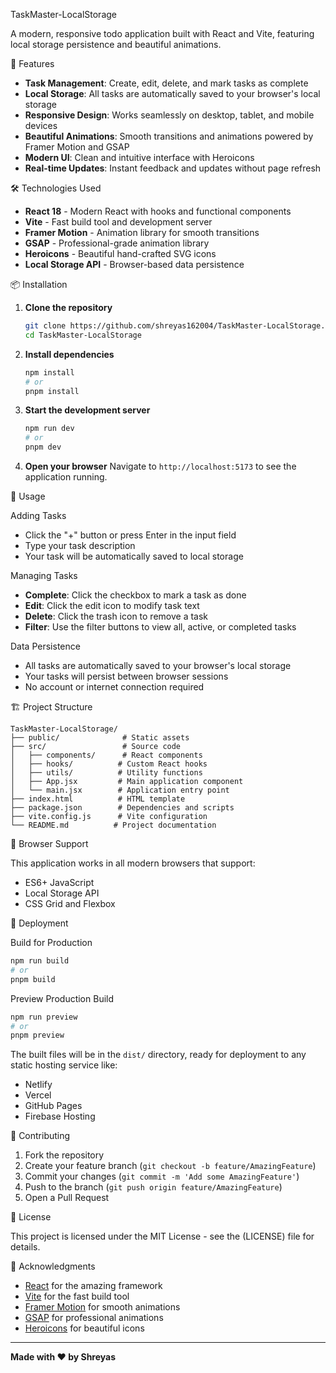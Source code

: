 ﻿TaskMaster-LocalStorage

A modern, responsive todo application built with React and Vite, featuring local storage persistence and beautiful animations.

🚀 Features

- **Task Management**: Create, edit, delete, and mark tasks as complete
- **Local Storage**: All tasks are automatically saved to your browser's local storage
- **Responsive Design**: Works seamlessly on desktop, tablet, and mobile devices
- **Beautiful Animations**: Smooth transitions and animations powered by Framer Motion and GSAP
- **Modern UI**: Clean and intuitive interface with Heroicons
- **Real-time Updates**: Instant feedback and updates without page refresh

🛠️ Technologies Used

- **React 18** - Modern React with hooks and functional components
- **Vite** - Fast build tool and development server
- **Framer Motion** - Animation library for smooth transitions
- **GSAP** - Professional-grade animation library
- **Heroicons** - Beautiful hand-crafted SVG icons
- **Local Storage API** - Browser-based data persistence

📦 Installation

1. **Clone the repository**
   ```bash
   git clone https://github.com/shreyas162004/TaskMaster-LocalStorage.git
   cd TaskMaster-LocalStorage
   ```

2. **Install dependencies**
   ```bash
   npm install
   # or
   pnpm install
   ```

3. **Start the development server**
   ```bash
   npm run dev
   # or
   pnpm dev
   ```

4. **Open your browser**
   Navigate to `http://localhost:5173` to see the application running.

🎯 Usage

Adding Tasks
- Click the "+" button or press Enter in the input field
- Type your task description
- Your task will be automatically saved to local storage

Managing Tasks
- **Complete**: Click the checkbox to mark a task as done
- **Edit**: Click the edit icon to modify task text
- **Delete**: Click the trash icon to remove a task
- **Filter**: Use the filter buttons to view all, active, or completed tasks

Data Persistence
- All tasks are automatically saved to your browser's local storage
- Your tasks will persist between browser sessions
- No account or internet connection required

🏗️ Project Structure

```
TaskMaster-LocalStorage/
├── public/              # Static assets
├── src/                 # Source code
│   ├── components/      # React components
│   ├── hooks/          # Custom React hooks
│   ├── utils/          # Utility functions
│   ├── App.jsx         # Main application component
│   └── main.jsx        # Application entry point
├── index.html          # HTML template
├── package.json        # Dependencies and scripts
├── vite.config.js      # Vite configuration
└── README.md          # Project documentation
```

📱 Browser Support

This application works in all modern browsers that support:
- ES6+ JavaScript
- Local Storage API
- CSS Grid and Flexbox

🚀 Deployment

Build for Production
```bash
npm run build
# or
pnpm build
```

Preview Production Build
```bash
npm run preview
# or
pnpm preview
```

The built files will be in the `dist/` directory, ready for deployment to any static hosting service like:
- Netlify
- Vercel
- GitHub Pages
- Firebase Hosting

🤝 Contributing

1. Fork the repository
2. Create your feature branch (`git checkout -b feature/AmazingFeature`)
3. Commit your changes (`git commit -m 'Add some AmazingFeature'`)
4. Push to the branch (`git push origin feature/AmazingFeature`)
5. Open a Pull Request

📄 License

This project is licensed under the MIT License - see the (LICENSE) file for details.

🙏 Acknowledgments

- [React](https://reactjs.org/) for the amazing framework
- [Vite](https://vitejs.dev/) for the fast build tool
- [Framer Motion](https://www.framer.com/motion/) for smooth animations
- [GSAP](https://greensock.com/gsap/) for professional animations
- [Heroicons](https://heroicons.com/) for beautiful icons

---

**Made with ❤️ by Shreyas**

